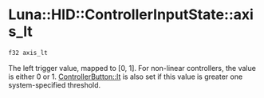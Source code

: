 # Luna::HID::ControllerInputState::axis_lt

```c++
f32 axis_lt
```

The left trigger value, mapped to [0, 1]. For non-linear controllers, the value is either 0 or 1. [ControllerButton::lt](group___h_i_d_1gga436467ac9bceac9ecfbd3775068d34daad91af6958918af87d6a057c1cdf5b225.md) is also set if this value is greater one system-specified threshold. 

